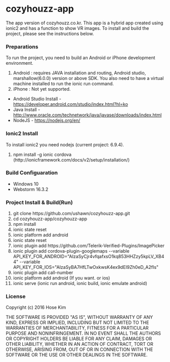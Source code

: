 # cozyhouzz-app
The app version of cozyhouzz.co.kr. This app is a hybrid app created using ionic2 and has a function to show VR images. To install and build the project, please see the instructions below.

### Preparations
To run the project, you need to build an Android or iPhone development environment.<br>
<ol start="1">
  <li>Android : requires JAVA installation and routing, Android studio, marshallow(6.0.0) version or above SDK. You also need to have a virtual machine installed to run the ionic run command.</li>
  <li>iPhone : Not yet supported. </li>
</ol>

* Android Studio Install - https://developer.android.com/studio/index.html?hl=ko
* Java Install - http://www.oracle.com/technetwork/java/javase/downloads/index.html
* NodeJS - https://nodejs.org/en/

### Ionic2 Install
To install ionic2 you need nodejs (current project: 6.9.4).
<ol start="1">
  <li>npm install -g ionic cordova (http://ionicframework.com/docs/v2/setup/installation/)</li>
</ol>

### Build Configuaration
* Windows 10
* Webstorm 16.3.2

### Project Install & Build(Run)
<ol start="1">
  <li>git clone https://github.com/ushawn/cozyhouzz-app.git</li>
  <li>cd cozyhouzz-app/cozyhouzz-app</li>
  <li>npm install</li>
  <li>ionic state reset</li>
  <li>ionic platform add android</li>
  <li>ionic state reset</li>
  <li>ionic plugin add https://github.com/Telerik-Verified-Plugins/ImagePicker</li>
  <li>ionic plugin add cordova-plugin-googlemaps --variable API_KEY_FOR_ANDROID="AIzaSyCjr4vfqafxsO1kq853HHZzy5kpLV_XB44" --variable API_KEY_FOR_IOS="AIzaSyBA7HfLTwOxkwsK4ex9dEI9Zh0eD_A2fIs"</li>
  <li>ionic plugin add call-number </li>
  <li>ionic platform add android (If you want. or ios)</li>
  <li>ionic serve (ionic run android, ionic build, ionic emulate android)</li>
</ol>

### License
Copyright (c) 2016 Hose Kim

THE SOFTWARE IS PROVIDED "AS IS", WITHOUT WARRANTY OF ANY KIND, EXPRESS OR IMPLIED, INCLUDING BUT NOT LIMITED TO THE WARRANTIES OF MERCHANTABILITY, FITNESS FOR A PARTICULAR PURPOSE AND NONINFRINGEMENT. IN NO EVENT SHALL THE AUTHORS OR COPYRIGHT HOLDERS BE LIABLE FOR ANY CLAIM, DAMAGES OR OTHER LIABILITY, WHETHER IN AN ACTION OF CONTRACT, TORT OR OTHERWISE, ARISING FROM, OUT OF OR IN CONNECTION WITH THE SOFTWARE OR THE USE OR OTHER DEALINGS IN THE SOFTWARE.
